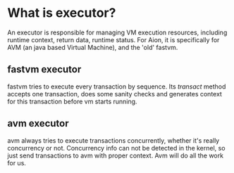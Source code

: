 # What is executor?

An executor is responsible for managing VM execution resources, including runtime context, return data, runtime status. For Aion, it is specifically for AVM (an java based Virtual Machine), and the 'old' fastvm.

## fastvm executor

fastvm tries to execute every transaction by sequence. Its *transact* method accepts one transaction, does some sanity checks and generates context for this transaction before vm starts running.

## avm executor

avm always tries to execute transactions concurrently, whether it's really concurrency or not. Concurrency info can not be detected in the kernel, so just send transactions to avm with proper context. Avm will do all the work for us.
